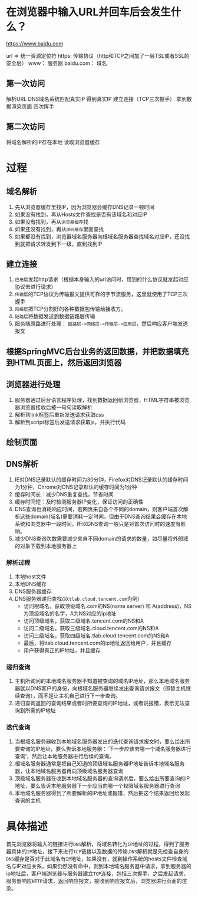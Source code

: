 # 在浏览器中输入URL并回车后会发生什么？
https://www.baidu.com

url => 统一资源定位符
https: 传输协议（http和TCP之间加了一层TSL或者SSL的安全层）
www： 服务器
baidu.com： 域名

## 第一次访问
解析URL
DNS域名系统匹配真实IP
得到真实IP
建立连接（TCP三次握手）
拿到数据渲染页面
四次挥手

## 第二次访问
将域名解析的IP存在本地
读取浏览器缓存


# 过程
## 域名解析
1. 先从浏览器缓存里找IP，因为浏览器会缓存DNS记录一顿时间
2. 如果没有找到，再从Hosts文件查找是否有该域名和对应IP
3. 如果没有找到，再从`浏览器缓存`找
4. 如果还没有找到，再从`DNS缓存`里面查找
5. 如果都没有找到，浏览器域名服务器向根域名服务器查找域名对应IP，还没找到就把请求转发到下一级，直到找到IP

## 建立连接
1. `应用层`发起http请求（根据本身输入的url访问时，用到的什么协议就发起对应协议去进行请求）
2. `传输层`的TCP协议为传输报文提供可靠的字节流服务，这里就使用了TCP三次握手
3. `网络层`把TCP分割好的各种数据包传输给接收方。
4. `链路层`将数据发送到数据链路层传输
5. 服务端原路进行处理： `链路层->网络层->传输层->应用层`，然后响应客户端发送报文

## 根据SpringMVC后台业务的返回数据，并把数据填充到HTML页面上，然后返回浏览器

## 浏览器进行处理
1. 服务器通过后台语言程序处理，找到数据返回给浏览器，HTML字符串被浏览器浏览器接收后被一句句读取解析
2. 解析到link标签后重新发送请求获取css
3. 解析到script标签后发送请求获取js，并执行代码

## 绘制页面

## DNS解析
 1. IE对DNS记录默认的缓存时间为30分钟，Firefox对DNS记录默认的缓存时间为1分钟，Chrome对DNS记录默认的缓存时间为1分钟
 2. 缓存时间长：减少DNS重复查找，节省时间
 3. 缓存时间短：及时检测服务器IP变化，保证访问的正确性
 4. DNS查询也消耗响应时间，若网页来自各个不同的domain，则客户端首次解析这些domain(域名)需要消耗一定时间。但由于DNS查询结果会缓存在本地系统和浏览器中一段时间，所以DNS查询一般只是对首次访问时的速度有影响。
 5. 减少DNS查询次数需要减少来自不同domain的请求的数量，如尽量将外部域的对象下载到本地服务器上
 ### 解析过程
 1. 本地host文件
 2. 本地DNS缓存
 3. DNS服务器缓存
 4. DNS服务器递归查找(以`tlab.cloud.tencent.com`为例)
    - 访问根域名，获取顶级域名.com的NS(name server) 和 A(address)，NS为顶级域名的名字，A为NS对应的ip地址
    - 访问顶级域名，获取二级域名.tencent.com的NS和A
    - 访问二级域名，获取三级域名.cloud.tencent.com的NS和A
    - 访问三级域名，获取四级域名.tlab.cloud.tencent.com的NS和A
    - 最后，将tlab.cloud.tencent.com的ip地址返回给用户，并且缓存
    - 用户获得真正的IP地址，并且缓存

### 递归查询
1. 主机所询问的本地域名服务器不知道被查询的域名IP地址，那么本地域名服务器就以DNS客户的身份，向根域名服务器继续发出查询请求报文（即替主机继续查询），而不是让主机自己进行下一步查询。
2. 递归查询返回的查询结果或者时所要查询的IP地址，或者说报错，表示无法查询到所需的IP地址

### 迭代查询
1. 当根域名服务器收到本地域名服务器发出的迭代查询请求报文时，要么给出所要查询的IP地址，要么告诉本地服务器：‘下一步应该去哪一个域名服务器进行查询’，然后让本地服务器进行后续的查询。
2. 根域名服务器通常是把自己知道的顶级域名服务器IP地址告诉本地域名服务器，让本地域名服务器再向顶级域名服务器查询
3. 顶级域名服务器在收到本地域名服务器的查询请求后，要么给出所要查询的IP地址，要么告诉本地服务器下一步应当向哪一个权限域名服务器进行查询
4. 本地域名服务器得到了所要解析的IP地址或报错，然后把这个结果返回给发起查询的主机

# 具体描述
首先浏览器将输入的链接进行`DNS`解析，将域名转化为`IP`地址的过程，得到了服务器具体的`IP`地址，接下来进行`TCP`链接以及数据的传输,`DNS`解析就是先检查自身的`DNS`缓存是否对于此域名有`IP`地址，如果没有，就到操作系统的hosts文件检查域名与IP对应关系，如果仍然没有命中，则到本地域名服务器中请求，拿到服务器的ip地址后，客户端浏览器与服务器建立`TCP`连接，包括三次握手，之后发起请求，服务器响应`HTTP`请求，返回响应报文，接收到响应报文后，浏览器进行页面的渲染。
